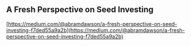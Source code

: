 ## A Fresh Perspective on Seed Investing
  
  [https://medium.com/@abramdawson/a-fresh-perspective-on-seed-investing-f7ded55a9a2b](https://medium.com/@abramdawson/a-fresh-perspective-on-seed-investing-f7ded55a9a2b)